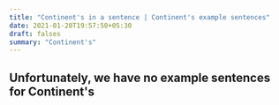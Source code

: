```yaml
---
title: "Continent's in a sentence | Continent's example sentences"
date: 2021-01-20T19:57:50+05:30
draft: falses
summary: "Continent's"
---
```

## Unfortunately, we have no example sentences for Continent's                 
